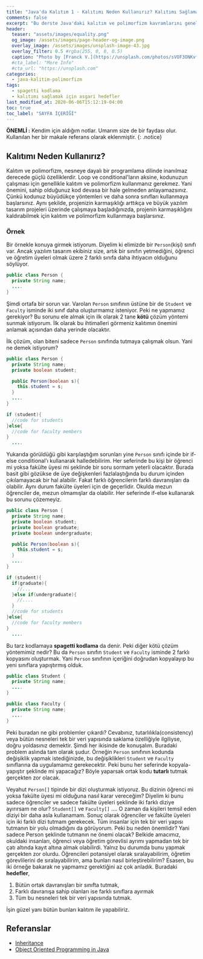 ```yaml
---
title: "Java'da Kalıtım 1 - Kalıtımı Neden Kullanırız? Kalıtımı Sağlamak İçin Asgari Şartlar Nelerdir?"
comments: false
excerpt: "Bu derste Java'daki kalıtım ve polimorfizm kavramlarını genel olarak ele alacak ve bununla birlikte kalıtımı sağlamak için asgari hedeflerin neler olduğunu işleyeceğiz."
header:
  teaser: "assets/images/equality.png"
  og_image: /assets/images/page-header-og-image.png
  overlay_image: /assets/images/unsplash-image-43.jpg
  overlay_filter: 0.5 #rgba(255, 0, 0, 0.5)
  caption: "Photo by [Franck V.](https://unsplash.com/photos/sVOF3ONKvfU) on Unsplash"
  #cta_label: "More Info"
  #cta_url: "https://unsplash.com"
categories:
  - java-kalitim-polimorfizm
tags:
  - spagetti kodlama
  - kalıtımı sağlamak için asgari hedefler
last_modified_at: 2020-06-06T15:12:19-04:00
toc: true
toc_label: "SAYFA İÇERİĞİ"
---
```


**ÖNEMLİ :** Kendim için aldığım notlar. Umarım size de bir faydası olur. Kullanılan her bir makale referans olarak eklenmiştir.
{: .notice}

## Kalıtımı Neden Kullanırız?

Kalıtım ve polimorfizm, nesneye dayalı bir programlama dilinde inanılmaz derecede güçlü özelliklerdir. Loop ve conditional'ların aksine, kodunuzun çalışması için genellikle kalıtım ve polimorfizm kullanmanız gerekmez. Yani önemini, sahip olduğunuz kod devasa bir hale gelmeden anlayamazsınız. Çünkü kodunuz büyüdükçe yöntemleri ve daha sonra sınıfları kullanmaya başlarsınız. Aynı şekilde, projenizin karmaşıklığı arttıkça ve büyük yazılım tasarım projeleri üzerinde çalışmaya başladığınızda, projenin karmaşıklığını kaldırabilmek için kalıtım ve polimorfizm kullanmaya başlarsınız.

### Örnek

Bir örnekle konuya girmek istiyorum. Diyelim ki elimizde bir ``Person``(kişi) sınıfı var. Ancak yazılım tasarım ekibiniz size, artık bir sınıfın yetmediğini, öğrenci ve öğretim üyeleri olmak üzere 2 farklı sınıfa daha ihtiyacın olduğunu söylüyor.

``` java
public class Person {
  private String name;
  ....
}
```

Şimdi ortafa bir sorun var. Varolan ``Person`` sınıfının üstüne bir de ``Student`` ve ``Faculty`` isminde iki sınıf daha oluşturmamız isteniyor. Peki ne yapmamız gerekiyor? Bu sorunu ele almak için ilk olarak 2 tane **kötü** çözüm yöntemi sunmak istiyorum. İlk olarak bu ihtimalleri görmeniz kalıtımın önemini anlamak açısından daha yerinde olacaktır.

İlk çözüm, olan biteni sadece ``Person`` sınıfında tutmaya çalışmak olsun. Yani ne demek istiyorum?


``` java
public class Person {
  private String name;
  private boolean student;

  public Person(boolean s){
    this.student = s;
  }
  ....
}
```

``` java
if (student){
  //code for students
}else{
  //code for faculty members
}
  ....
```

Yukarıda görüldüğü gibi karşılaştığım sorunları yine ``Person`` sınıfı içinde bir if-else conditional'ı kullanarak halledebilirim. Her seferinde bu kişi bir öğrenci mi yoksa fakülte üyesi mi şeklinde bir soru sormam yeterli olacaktır. Burada basit gibi gözükse de üye değişkenleri fazlalaştığında bu durum içinden çıkılamayacak bir hal alabilir. Fakat farklı öğrencilerin farklı davranışları da olabilir. Aynı durum fakülte üyeleri için de geçerlidir. Okulda mezun öğrenciler de, mezun olmamışlar da olabilir. Her seferinde if-else kullanarak bu sorunu çözemeyiz.

``` java
public class Person {
  private String name;
  private boolean student;
  private boolean graduate;
  private boolean undergraduate;

  public Person(boolean s){
    this.student = s;
  }
  ....
}
```

``` java
if (student){
  if(graduate){
    //...
  }else if(undergraduate){
    //....
  }
  //code for students
}else{
  //code for faculty members
}
  ....
```

Bu tarz kodlamaya **spagetti kodlama** da denir. Peki diğer kötü çözüm yöntemimiz nedir? Bu da ``Person`` sınıfın ``Student`` ve ``Faculty`` isminde 2 farklı kopyasını oluşturmak. Yani ``Person`` sınıfının içeriğini doğrudan kopyalayıp bu yeni sınıflara yapıştırmış olduk.

``` java
public class Student {
  private String name;
  ....
}
```

``` java
public class Faculty {
  private String name;
  ....
}
```
Peki buradan ne gibi problemler çıkardı? Cevabınız, tutarlılıkla(consistency) veya bütün nesneleri tek bir veri yapısında saklama özelliğiyle ilgiliyse, doğru yoldasınız demektir. Şimdi her ikisinde de konuşalım. Buradaki problem aslında tam olarak şudur. Örneğin ``Person`` sınıfının kodunda değişiklik yapmak istediğinizde, bu değişiklikleri ``Student`` ve ``Faculty`` sınıflarına da uygulamamız gerekecektir. Peki bunu her seferinde kopyala-yapıştır şeklinde mi yapacağız? Böyle yaparsak ortak kodu **tutarlı** tutmak gerçekten zor olacak.

Veyahut ``Person[]`` tipinde bir dizi oluşturmak istiyoruz. Bu dizinin öğrenci mi yoksa fakülte üyesi mi olduğuna nasıl karar vereceğim? Diyelim ki bunu sadece öğrenciler ve sadece fakülte üyeleri şeklinde iki farklı diziye ayırırsam ne olur? ``Student[]`` ve ``Faculty[]`` .... O zaman da kişileri temsil eden diziyi bir daha asla kullanamam. Sonuç olarak öğrenciler ve fakülte üyeleri için iki farklı dizi tutmam gerekecek. Tüm insanlar için tek bir veri yapısı tutmanın bir yolu olmadığını da görüyorum. Peki bu neden önemlidir? Yani sadece Person şeklinde tutmanın ne önemi olacak? Belkide amacımız, okuldaki insanları, öğrenci veya öğretim görevlisi ayrımı yapmadan tek bir çatı altında kayıt altına almak olabilirdi. Yalnız bu durumda bunu yapmak gerçekten zor olurdu. Öğrencileri potansiyel olarak sıralayabilirim, öğretim görevlilerini de sıralayabilirim, ama bunları nasıl birleştirebilirim? Esasen, bu iki örneğe bakarak ne yapmamız gerektiğini az çok anladık. Buradaki **hedefler**,

1. Bütün ortak davranışları bir sınıfta tutmak,
2. Farklı davranışa sahip olanları ise farklı sınıflara ayırmak
3. Tüm bu nesneleri tek bir veri yapısında tutmak.

İşin güzel yanı bütün bunları kalıtım ile yapabiliriz.


## Referanslar
* [Inheritance](https://docs.oracle.com/javase/tutorial/java/IandI/subclasses.html)
* [Object Oriented Programming in Java](https://www.coursera.org/learn/object-oriented-java?specialization=java-object-oriented)
